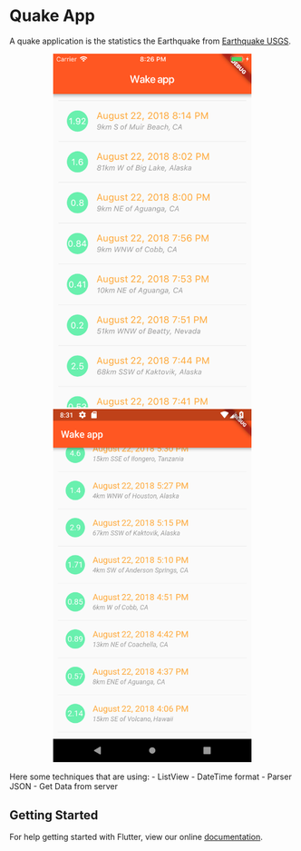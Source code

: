# Quake App


A quake application is the statistics the Earthquake from [Earthquake USGS](https://earthquake.usgs.gov/earthquakes/feed/v1.0/summary/all_day.geojson).
<p align="center">
  <img src="https://github.com/liemvo/Flutter_quake/blob/master/Quake_ios.png" width="350" title="iOS">
  <img src="https://github.com/liemvo/Flutter_quake/blob/master/Quake_android.png" width="350" alt="Android">
</p>
Here some techniques that are using:
- ListView
- DateTime format
- Parser JSON
- Get Data from server

## Getting Started

For help getting started with Flutter, view our online
[documentation](https://flutter.io/).
